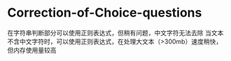 # Correction-of-Choice-questions
在字符串判断部分可以使用正则表达式，但稍有问题，中文字符无法去除
当文本不含中文字符时，可以使用正则表达式，在处理大文本（>300mb）速度稍快，但内存使用量较高
